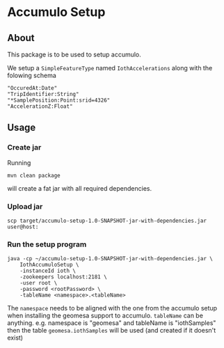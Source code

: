 # Accumulo Setup

## About

This package is to be used to setup accumulo.

We setup a `SimpleFeatureType` named `IothAccelerations` along with the folowing schema

```
"OccuredAt:Date"
"TripIdentifier:String"
"*SamplePosition:Point:srid=4326"
"AccelerationZ:Float"
```

## Usage

### Create jar

Running

```
mvn clean package
```

will create a fat jar with all required dependencies.


### Upload jar

```
scp target/accumulo-setup-1.0-SNAPSHOT-jar-with-dependencies.jar user@host:
```


### Run the setup program

```
java -cp ~/accumulo-setup-1.0-SNAPSHOT-jar-with-dependencies.jar \
    IothAccumuloSetup \
    -instanceId ioth \
    -zookeepers localhost:2181 \
    -user root \
    -password <rootPassword> \
    -tableName <namespace>.<tableName>
```

The `namespace` needs to be aligned with the one from the accumulo setup when installing the geomesa support to accumulo.
`tableName` can be anything. e.g. namespace is "geomesa" and tableName is "iothSamples" then the table
`geomesa.iothSamples` will be used (and created if it doesn't exist)
